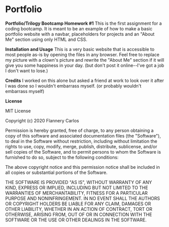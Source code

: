 # Portfolio

**Portfolio/Trilogy Bootcamp Homework #1**
This is the first assignment for a coding bootcamp. It is meant to be an example of how to make a basic portfolio website with a navbar, placeholders for projects and an "About Me" section using only HTML and CSS.

**Installation and Usage**
This is a very basic website that is accessible to most people as-is by opening the files in any browser. Feel free to replace my picture with a clown's picture and rewrite the "About Me" section if it will give you some happiness in your day. (but don't post it online--I've got a job I don't want to lose.)

**Credits**
I worked on this alone but asked a friend at work to look over it after I was done so I wouldn't embarrass myself. (or probably wouldn't embarrass myself)


**License**

MIT License

Copyright (c) 2020 Flannery Carlos

Permission is hereby granted, free of charge, to any person obtaining a copy
of this software and associated documentation files (the "Software"), to deal
in the Software without restriction, including without limitation the rights
to use, copy, modify, merge, publish, distribute, sublicense, and/or sell
copies of the Software, and to permit persons to whom the Software is
furnished to do so, subject to the following conditions:

The above copyright notice and this permission notice shall be included in all
copies or substantial portions of the Software.

THE SOFTWARE IS PROVIDED "AS IS", WITHOUT WARRANTY OF ANY KIND, EXPRESS OR
IMPLIED, INCLUDING BUT NOT LIMITED TO THE WARRANTIES OF MERCHANTABILITY,
FITNESS FOR A PARTICULAR PURPOSE AND NONINFRINGEMENT. IN NO EVENT SHALL THE
AUTHORS OR COPYRIGHT HOLDERS BE LIABLE FOR ANY CLAIM, DAMAGES OR OTHER
LIABILITY, WHETHER IN AN ACTION OF CONTRACT, TORT OR OTHERWISE, ARISING FROM,
OUT OF OR IN CONNECTION WITH THE SOFTWARE OR THE USE OR OTHER DEALINGS IN THE SOFTWARE.

